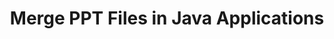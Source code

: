 ---
############################# Static ############################
layout: "autogen"
draft: false
path: "merger/java/ppt/"
otherformats: PDF BMP CSV DOC DOCM DOCX DOT DOTM DOTX EPUB Excel HTML Image MHT MHTML ODP ODS ODT OTP OTT PNG POTM POTX PPS PPSM PPSXMX PS RTF TEX TIF TIFF TSV TXT VDX Visio VSDM VSDX VSSX VSSM VSTM VSTX VSX VTX Web Word Worksheet XLAM XLS XLSB XLSM XLSX XLT XLTM XLTX XPS

############################# Head ############################
head_title: "Merge PPT Files via Java & J2SE Documents Merger API"
head_description: "Merge multiple PPT files into a single file using Java documents merger API with all data, style and formatting as the source documents."

############################# Header ############################
title: "Merge PPT Files in Java Applications"
description: "Merge multiple PPT files into a single file using Java documents merger API. Merge selected pages or page ranges from various source documents into a single resultant document with all data, style and formatting as the source documents."

############################# SubMenu ############################
submenu:
    enable: true

############################# About ############################
about:
    enable: true
    title: "GroupDocs.Merger for Java API"
    content: |
        GroupDocs.Merger for Java library offers a simple solution to safely merge & split between a wide range of document formats including PDF, Microsoft Office (Word, Excel, PowerPoint, OneNote), OpenDocument, HTML, images and many others within .NET applications. By adding just a few lines of the code, perform several document operations such as move, remove, rotate, swap, extract or change the orientation of pages within the documents. The documents merging API also supports previewing document pages as an image to analyse the document structure, formatting and content on the page.
        
        GroupDocs.Merger APIs are well supported on all major operating systems and Java versions including J2SE 7.0 (1.7), J2SE 8.0 (1.8) and Java 10.

############################# Steps ############################
steps:
    enable: true
    title_left: "Merge Two or More PPT Files in Java"
    content_left: |
        [GroupDocs.Merger](https://products.groupdocs.com/merger/java/) makes it easy for Java developers to merge multiple PPT files by implementing a few easy steps.

        *   Create an instance of **Merger** class and load PPT file.
        *   Call **Join** method of **Merger** class instance and load another PPT file.
        *   Call **Save** method of **Merger** class instance to save the merged document.
        
    title_right: "System Requirements"
    content_right: |
        Before executing the code example below, please make sure that you have the following prerequisites installed on your system.

        *   Operating Systems: Microsoft Windows, Linux, MacOS
        *   Development Environments: NetBeans, IntelliJ IDEA, Eclipse
        *   Frameworks: Java 7 (1.7) and above
        *   Download the latest version of GroupDocs.Merger for Java from [Maven](https://repository.groupdocs.com/webapp/#/artifacts/browse/tree/General/repo/com/groupdocs/groupdocs-merger)
        
    code: |
        ```java
        // Merge PPT files using GroupDocs.Merger API
        // Instantiate Merger with input PPT document
        Merger merger = new Merger("input_1.ppt"))
          {
            // Call Join method of Merger class instance and pass second source document path
            merger.Join("input_2.ppt");
            
            // Call Save method of Merger class instance to save merged document
            merger.Save("merged-file.ppt");
          }
        ```
        

demos:
    enable: true
        

about_formats:
    enable: true


more_formats:
    enable: true


back_to_top:
    enable: true
---